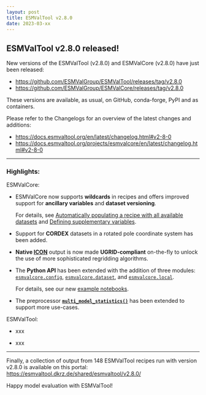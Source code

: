 ```yaml
---
layout: post
title: ESMValTool v2.8.0
date: 2023-03-xx
---
```


## ESMValTool v2.8.0 released!

New versions of the ESMValTool (v2.8.0) and ESMValCore (v2.8.0) have just been released:
-	https://github.com/ESMValGroup/ESMValTool/releases/tag/v2.8.0
-	https://github.com/ESMValGroup/ESMValCore/releases/tag/v2.8.0 

These versions are available, as usual, on GitHub, conda-forge, PyPI and as containers. 

Please refer to the Changelogs for an overview of the latest changes and additions:
-	https://docs.esmvaltool.org/en/latest/changelog.html#v2-8-0
-	https://docs.esmvaltool.org/projects/esmvalcore/en/latest/changelog.html#v2-8-0 

-------------------

### Highlights:
ESMValCore:

-  ESMValCore now supports **wildcards** in recipes and offers improved support for
   **ancillary variables** and **dataset versioning**. 
   
   For details, see [Automatically populating a recipe with all available datasets](https://docs.esmvaltool.org/projects/esmvalcore/en/latest/recipe/overview.html#dataset-wildcards) and [Defining supplementary variables](https://docs.esmvaltool.org/projects/esmvalcore/en/latest/recipe/overview.html#supplementary-variables).

-  Support for **CORDEX** datasets in a rotated pole coordinate system has been added.

-  **Native [ICON](https://docs.esmvaltool.org/projects/esmvalcore/en/latest/quickstart/find_data.html#read-icon)** output is now made **UGRID-compliant**
   on-the-fly to unlock the use of more sophisticated regridding algorithms.
   
-  The **Python API** has been extended with the addition of three modules: [`esmvalcore.config`](https://docs.esmvaltool.org/projects/esmvalcore/en/latest/api/esmvalcore.config.html#module-esmvalcore.config), [`esmvalcore.dataset`](https://docs.esmvaltool.org/projects/esmvalcore/en/latest/api/esmvalcore.dataset.html#module-esmvalcore.dataset), and [`esmvalcore.local`](https://docs.esmvaltool.org/projects/esmvalcore/en/latest/api/esmvalcore.local.html#module-esmvalcore.local). 
   
   For details, see our new [example notebooks](https://docs.esmvaltool.org/projects/esmvalcore/en/latest/example-notebooks.html).

-  The preprocessor **[`multi_model_statistics()`](https://docs.esmvaltool.org/projects/esmvalcore/en/latest/recipe/preprocessor.html#multi-model-statistics)**
   has been extended to support more use-cases.
   
ESMValTool:

- xxx

- xxx

-------------------

Finally, a collection of output from 148 ESMValTool recipes run with version v2.8.0 is available on this portal: https://esmvaltool.dkrz.de/shared/esmvaltool/v2.8.0/ 

Happy model evaluation with ESMValTool!
